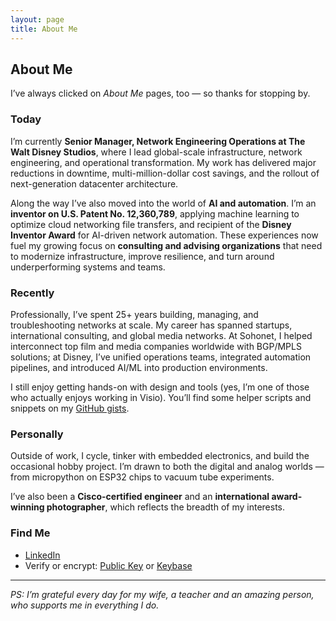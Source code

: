 ```yaml
---
layout: page
title: About Me
---
```


## About Me

I’ve always clicked on *About Me* pages, too — so thanks for stopping by.

### Today

I’m currently **Senior Manager, Network Engineering Operations at The Walt Disney Studios**, where I lead global-scale infrastructure, network engineering, and operational transformation. My work has delivered major reductions in downtime, multi-million-dollar cost savings, and the rollout of next-generation datacenter architecture.  

Along the way I’ve also moved into the world of **AI and automation**. I’m an **inventor on U.S. Patent No. 12,360,789**, applying machine learning to optimize cloud networking file transfers, and recipient of the **Disney Inventor Award** for AI-driven network automation. These experiences now fuel my growing focus on **consulting and advising organizations** that need to modernize infrastructure, improve resilience, and turn around underperforming systems and teams.

### Recently

Professionally, I’ve spent 25+ years building, managing, and troubleshooting networks at scale. My career has spanned startups, international consulting, and global media networks. At Sohonet, I helped interconnect top film and media companies worldwide with BGP/MPLS solutions; at Disney, I’ve unified operations teams, integrated automation pipelines, and introduced AI/ML into production environments.  

I still enjoy getting hands-on with design and tools (yes, I’m one of those who actually enjoys working in Visio). You’ll find some helper scripts and snippets on my [GitHub gists](https://gist.github.com/jmacego/).

### Personally

Outside of work, I cycle, tinker with embedded electronics, and build the occasional hobby project. I’m drawn to both the digital and analog worlds — from micropython on ESP32 chips to vacuum tube experiments.  

I’ve also been a **Cisco-certified engineer** and an **international award-winning photographer**, which reflects the breadth of my interests.

### Find Me

- [LinkedIn](https://www.linkedin.com/in/jmacego)  
- Verify or encrypt: [Public Key](/pubkey) or [Keybase](https://keybase.io/jmacego)  

---

*PS: I’m grateful every day for my wife, a teacher and an amazing person, who supports me in everything I do.*
